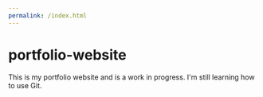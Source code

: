 ```yaml
---
permalink: /index.html
---
```


# portfolio-website
This is my portfolio website and is a work in progress. I'm still learning how to use Git.
